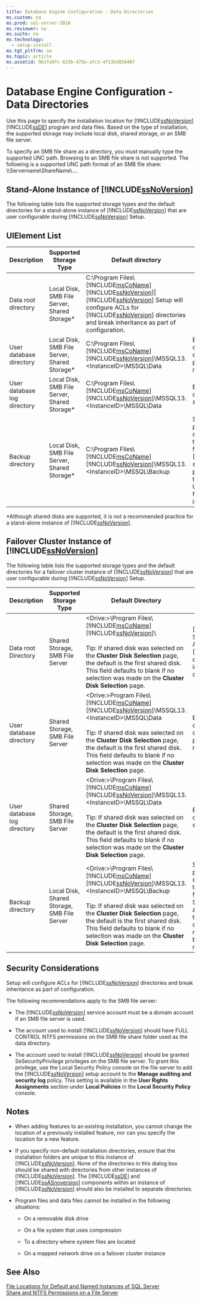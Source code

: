 ```yaml
---
title: Database Engine Configuration - Data Directories
ms.custom: na
ms.prod: sql-server-2016
ms.reviewer: na
ms.suite: na
ms.technology: 
  - setup-install
ms.tgt_pltfrm: na
ms.topic: article
ms.assetid: 9b1fa0fc-623b-479a-afc3-4f13bd850487
---
```

# Database Engine Configuration - Data Directories
  Use this page to specify the installation location for [!INCLUDE[ssNoVersion](../../Token/Other/ssNoVersion_md.md)][!INCLUDE[ssDE](../../Token/Other/ssDE_md.md)] program and data files. Based on the type of installation, the supported storage may include local disk, shared storage, or an SMB file server.  
  
 To specify an SMB file share as a directory, you must manually type the supported UNC path. Browsing to an SMB file share is not supported. The following is a supported UNC path format of an SMB file share: \\\\Servername\\ShareName\\....  
  
## Stand\-Alone Instance of [!INCLUDE[ssNoVersion](../../Token/Other/ssNoVersion_md.md)]  
 The following table lists the supported storage types and the default directories for a stand\-alone instance of [!INCLUDE[ssNoVersion](../../Token/Other/ssNoVersion_md.md)] that are user configurable during [!INCLUDE[ssNoVersion](../../Token/Other/ssNoVersion_md.md)] Setup.  
  
## UIElement List  
  
|Description|Supported Storage Type|Default directory|Recommendations|  
|-----------------|----------------------------|-----------------------|---------------------|  
|Data root directory|Local Disk, SMB File Server, Shared Storage\*|C:\\Program Files\\[!INCLUDE[msCoName](../../Token/Other/msCoName_md.md)][!INCLUDE[ssNoVersion](../../Token/Other/ssNoVersion_md.md)]\\|[!INCLUDE[ssNoVersion](../../Token/Other/ssNoVersion_md.md)] Setup will configure ACLs for [!INCLUDE[ssNoVersion](../../Token/Other/ssNoVersion_md.md)] directories and break inheritance as part of configuration.|  
|User database directory|Local Disk, SMB File Server, Shared Storage\*|C:\\Program Files\\[!INCLUDE[msCoName](../../Token/Other/msCoName_md.md)][!INCLUDE[ssNoVersion](../../Token/Other/ssNoVersion_md.md)]\\MSSQL13.\<InstanceID\>\\MSSQL\\Data|Best practices for user data directories depend on workload and performance requirements.|  
|User database log directory|Local Disk, SMB File Server, Shared Storage\*|C:\\Program Files\\[!INCLUDE[msCoName](../../Token/Other/msCoName_md.md)][!INCLUDE[ssNoVersion](../../Token/Other/ssNoVersion_md.md)]\\MSSQL13.\<InstanceID\>\\MSSQL\\Data|Ensure that the log directory has adequate space.|  
|Backup directory|Local Disk, SMB File Server, Shared Storage\*|C:\\Program Files\\[!INCLUDE[msCoName](../../Token/Other/msCoName_md.md)][!INCLUDE[ssNoVersion](../../Token/Other/ssNoVersion_md.md)]\\MSSQL13.\<InstanceID\>\\MSSQL\\Backup|Set appropriate permissions to prevent data loss, and ensure that the user account for the [!INCLUDE[ssNoVersion](../../Token/Other/ssNoVersion_md.md)] service has adequate permissions to write to the backup directory. Using a mapped drive for backup directories is not supported.|  
  
 \*Although shared disks are supported, it is not a recommended practice for a stand\-alone instance of [!INCLUDE[ssNoVersion](../../Token/Other/ssNoVersion_md.md)].  
  
## Failover Cluster Instance of [!INCLUDE[ssNoVersion](../../Token/Other/ssNoVersion_md.md)]  
 The following table lists the supported storage types and the default directories for a failover cluster instance of [!INCLUDE[ssNoVersion](../../Token/Other/ssNoVersion_md.md)] that are user configurable during [!INCLUDE[ssNoVersion](../../Token/Other/ssNoVersion_md.md)] Setup.  
  
|Description|Supported Storage Type|Default Directory|Recommendations|  
|-----------------|----------------------------|-----------------------|---------------------|  
|Data root Directory|Shared Storage, SMB File Server|\<Drive:\>\\Program Files\\[!INCLUDE[msCoName](../../Token/Other/msCoName_md.md)][!INCLUDE[ssNoVersion](../../Token/Other/ssNoVersion_md.md)]\\<br /><br /> Tip: If shared disk was selected on the **Cluster Disk Selection** page, the default is the first shared disk. This field defaults to blank if no selection was made on the **Cluster Disk Selection** page.|[!INCLUDE[ssNoVersion](../../Token/Other/ssNoVersion_md.md)] Setup will configure ACLs for [!INCLUDE[ssNoVersion](../../Token/Other/ssNoVersion_md.md)] directories and break inheritance as part of configuration.|  
|User database directory|Shared Storage, SMB File Server|\<Drive:\>Program Files\\[!INCLUDE[msCoName](../../Token/Other/msCoName_md.md)][!INCLUDE[ssNoVersion](../../Token/Other/ssNoVersion_md.md)]\\MSSQL13.\<InstanceID\>\\MSSQL\\Data<br /><br /> Tip: If shared disk was selected on the **Cluster Disk Selection** page, the default is the first shared disk. This field defaults to blank if no selection was made on the **Cluster Disk Selection** page.|Best practices for user data directories depend on workload and performance requirements.|  
|User database log directory|Shared Storage, SMB File Server|\<Drive:\>\\Program Files\\[!INCLUDE[msCoName](../../Token/Other/msCoName_md.md)][!INCLUDE[ssNoVersion](../../Token/Other/ssNoVersion_md.md)]\\MSSQL13.\<InstanceID\>\\MSSQL\\Data<br /><br /> Tip: If shared disk was selected on the **Cluster Disk Selection** page, the default is the first shared disk. This field defaults to blank if no selection was made on the **Cluster Disk Selection** page.|Ensure that the log directory has adequate space.|  
|Backup directory|Local Disk, Shared Storage, SMB File Server|\<Drive:\>\\Program Files\\[!INCLUDE[msCoName](../../Token/Other/msCoName_md.md)][!INCLUDE[ssNoVersion](../../Token/Other/ssNoVersion_md.md)]\\MSSQL13.\<InstanceID\>\\MSSQL\\Backup<br /><br /> Tip: If shared disk was selected on the **Cluster Disk Selection** page, the default is the first shared disk. This field defaults to blank if no selection was made on the **Cluster Disk Selection** page.|Set appropriate permissions to prevent data loss, and ensure that the user account for the SQL Server service has adequate permissions to write to the backup directory. Using a mapped drive for backup directories is not supported.|  
  
## Security Considerations  
 Setup will configure ACLs for [!INCLUDE[ssNoVersion](../../Token/Other/ssNoVersion_md.md)] directories and break inheritance as part of configuration.  
  
 The following recommendations apply to the SMB file server:  
  
-   The [!INCLUDE[ssNoVersion](../../Token/Other/ssNoVersion_md.md)] service account must be a domain account if an SMB file server is used.  
  
-   The account used to install [!INCLUDE[ssNoVersion](../../Token/Other/ssNoVersion_md.md)] should have FULL CONTROL NTFS permissions on the SMB file share folder used as the data directory.  
  
-   The account used to install [!INCLUDE[ssNoVersion](../../Token/Other/ssNoVersion_md.md)] should be granted SeSecurityPrivilege privileges on the SMB file server. To grant this privilege, use the Local Security Policy console on the file server to add the [!INCLUDE[ssNoVersion](../../Token/Other/ssNoVersion_md.md)] setup account to the **Manage auditing and security log** policy. This setting is available in the **User Rights Assignments** section under **Local Policies** in the **Local Security Policy** console.  
  
## Notes  
  
-   When adding features to an existing installation, you cannot change the location of a previously installed feature, nor can you specify the location for a new feature.  
  
-   If you specify non\-default installation directories, ensure that the installation folders are unique to this instance of [!INCLUDE[ssNoVersion](../../Token/Other/ssNoVersion_md.md)]. None of the directories in this dialog box should be shared with directories from other instances of [!INCLUDE[ssNoVersion](../../Token/Other/ssNoVersion_md.md)]. The [!INCLUDE[ssDE](../../Token/Other/ssDE_md.md)] and [!INCLUDE[ssASnoversion](../../Token/Other/ssASnoversion_md.md)] components within an instance of [!INCLUDE[ssNoVersion](../../Token/Other/ssNoVersion_md.md)] should also be installed to separate directories.  
  
-   Program files and data files cannot be installed in the following situations:  
  
    -   On a removable disk drive  
  
    -   On a file system that uses compression  
  
    -   To a directory where system files are located  
  
    -   On a mapped network drive on a failover cluster instance  
  
## See Also  
 [File Locations for Default and Named Instances of SQL Server](../../Topics/TopicNameNotContainA/File-Locations-for-Default-and-Named-Instances-of-SQL-Server.md)   
 [Share and NTFS Permissions on a File Server](http://go.microsoft.com/fwlink/?LinkID=206571)  
  
  